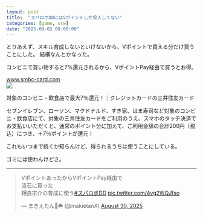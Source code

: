 ```yaml
---
layout: post
title:  "スパロボDDにはVポイントしか投入してない"
categories: [game, srw]
date: "2025-09-02 00:00:00"
---
```


とりあえず、スキル育成しないといけないから、Vポイントで買える分だけ買うことにした。
結構なんとかなった。

コンビニで買い物すると7%還元されるから、VポイントPay経由で買うとお得。


<div class="card">
  <a href="https://www.smbc-card.com/nyukai/merit/proper_p5.jsp"></a>
  <div class="card__header">
    <a href="https://www.smbc-card.com/nyukai/merit/proper_p5.jsp">www.smbc-card.com</a>
  </div>
  <div class="card__image">
    <img src="https://www.smbc-card.com/common/responsive/img/ogimage.gif">
  </div>
  <div class="card__title">
    <p>対象のコンビニ・飲食店で最大7％還元！｜クレジットカードの三井住友カード</p>
  </div>
  <div class="card__description">
    <p>セブンイレブン、ローソン、マクドナルド、すき家、はま寿司など対象のコンビニ・飲食店にて、対象の三井住友カードをご利用のうえ、スマホのタッチ決済でお支払いいただくと、通常のポイント分に加えて、ご利用金額の合計200円（税込）につき、＋7％ポイントが還元！</p>
  </div>
</div>


これもいつまで続くか知らんけど、得られるうちは使うことにしている。

ゴミには使わんけどさ。

---

<blockquote class="twitter-tweet tw-align-center"><p lang="ja" dir="ltr">VポイントあったからVポイントPay経由で<br>流石に買った<br>相良宗介の育成に使う<a href="https://twitter.com/hashtag/%E3%82%B9%E3%83%91%E3%83%AD%E3%83%9CDD?src=hash&amp;ref_src=twsrc%5Etfw">#スパロボDD</a> <a href="https://t.co/4vg2WQJfso">pic.twitter.com/4vg2WQJfso</a></p>&mdash; まきえたん🥦☘️ (@makietanX) <a href="https://twitter.com/makietanX/status/1961641592332439975?ref_src=twsrc%5Etfw">August 30, 2025</a></blockquote> <script async src="https://platform.twitter.com/widgets.js" charset="utf-8"></script>
